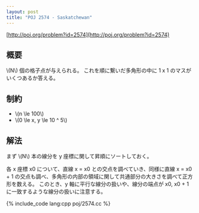 ```yaml
---
layout: post
title: "POJ 2574 - Saskatchewan"
---
```

[http://poj.org/problem?id=2574](http://poj.org/problem?id=2574)

## 概要
\\(N\\) 個の格子点が与えられる。
これを順に繋いだ多角形の中に 1 x 1 のマスがいくつあるか答える。

## 制約
- \\(n \\le 100\\)
- \\(0 \\le x, y \\le 10 ^ 5\\)

## 解法
まず \\(N\\) 本の線分を y 座標に関して昇順にソートしておく。

各 x 座標 x0 について、直線 x = x0 との交点を調べていき、同様に直線 x = x0 + 1 の交点も調べ、多角形の内部の領域に関して共通部分の大きさを調べて正方形を数える。
このとき、y 軸に平行な線分の扱いや、線分の端点が x0, x0 + 1 に一致するような線分の扱いに注意する。

{% include_code lang:cpp poj/2574.cc %}
